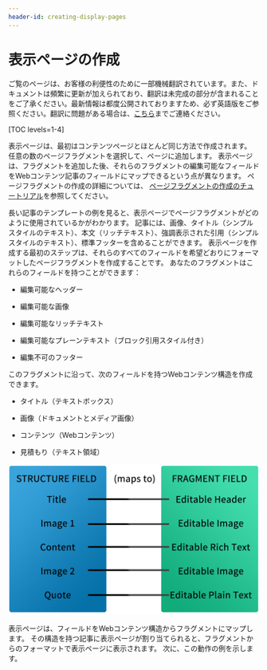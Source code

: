 ```yaml
---
header-id: creating-display-pages
---
```


# 表示ページの作成

<p class="alert alert-info"><span class="wysiwyg-color-blue120">ご覧のページは、お客様の利便性のために一部機械翻訳されています。また、ドキュメントは頻繁に更新が加えられており、翻訳は未完成の部分が含まれることをご了承ください。最新情報は都度公開されておりますため、必ず英語版をご参照ください。翻訳に問題がある場合は、<a href="mailto:support-content-jp@liferay.com">こちら</a>までご連絡ください。</span></p>

[TOC levels=1-4]

表示ページは、最初はコンテンツページとほとんど同じ方法で作成されます。 任意の数のページフラグメントを選択して、ページに追加します。 表示ページは、フラグメントを追加した後、それらのフラグメントの編集可能なフィールドをWebコンテンツ記事のフィールドにマップできるという点が異なります。 ページフラグメントの作成の詳細については、 [ページフラグメントの作成のチュートリアル](/docs/7-1/user/-/knowledge_base/u/creating-fragments)を参照してください。

長い記事のテンプレートの例を見ると、表示ページでページフラグメントがどのように使用されているかがわかります。 記事には、画像、タイトル（シンプルスタイルのテキスト）、本文（リッチテキスト）、強調表示された引用（シンプルスタイルのテキスト）、標準フッターを含めることができます。 表示ページを作成する最初のステップは、それらのすべてのフィールドを希望どおりにフォーマットしたページフラグメントを作成することです。 あなたのフラグメントはこれらのフィールドを持つことができます：

  - 編集可能なヘッダー

  - 編集可能な画像

  - 編集可能なリッチテキスト

  - 編集可能なプレーンテキスト（ブロック引用スタイル付き）

  - 編集不可のフッター

このフラグメントに沿って、次のフィールドを持つWebコンテンツ構造を作成できます。

  - タイトル（テキストボックス）

  - 画像（ドキュメントとメディア画像）

  - コンテンツ（Webコンテンツ）

  - 見積もり（テキスト領域）

![図1：構造体フィールドをフラグメントデータに接続する。](../../../../images/structure-to-fragment.png)

表示ページは、フィールドをWebコンテンツ構造からフラグメントにマップします。 その構造を持つ記事に表示ページが割り当てられると、フラグメントからのフォーマットで表示ページに表示されます。 次に、この動作の例を示します。
